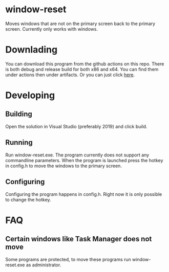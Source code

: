 # window-reset
Moves windows that are not on the primary screen back to the primary screen. Currently only works with windows.

# Downlading
You can download this program from the github actions on this repo. There is both debug and release build for both x86 and x64. You can find them under actions then under artifacts. Or you can just click [here](https://github.com/mads256h/window-reset/actions?query=branch%3Amaster).

# Developing

## Building
Open the solution in Visual Studio (preferably 2019) and click build.

## Running
Run window-reset.exe. The program currently does not support any commandline parameters.
When the program is launched press the hotkey in config.h to move the windows to the primary screen.

## Configuring
Configuring the program happens in config.h. Right now it is only possible to change the hotkey.

# FAQ
## Certain windows like Task Manager does not move
Some programs are protected, to move these programs run window-reset.exe as administrator.
